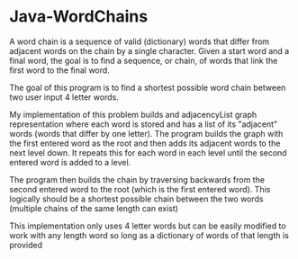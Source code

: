 # Java-WordChains
A word chain is a sequence of valid (dictionary) words that differ from adjacent words on the chain by a single character. Given a start word and a final word, the goal is to find a sequence, or chain, of words that link the first word to the final word. 

The goal of this program is to find a shortest possible word chain between two user input 4 letter words.

My implementation of this problem builds and adjacencyList graph representation where each word is stored and has a list of its "adjacent" words (words that differ by one letter). The program builds the graph with the first entered word as the root and then adds its adjacent words to the next level down. It repeats this for each word in each level until the second entered word is added to a level.

The program then builds the chain by traversing backwards from the second entered word to the root (which is the first entered word). This logically should be a shortest possible chain between the two words (multiple chains of the same length can exist)

This implementation only uses 4 letter words but can be easily modified to work with any length word so long as a dictionary of words of that length is provided

